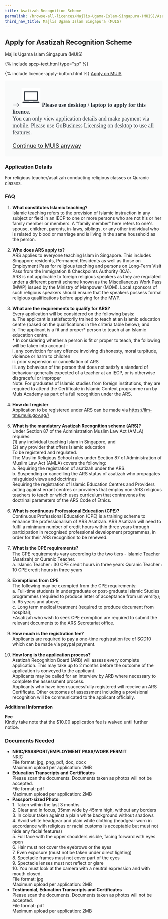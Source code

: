 ```yaml
---
title: Asatizah Recognition Scheme
permalink: /browse-all-licences/Majlis-Ugama-Islam-Singapura-(MUIS)/Asatizah-Recognition-Scheme
third_nav_title: Majlis Ugama Islam Singapura (MUIS)
---
```


## Apply for Asatizah Recognition Scheme

Majlis Ugama Islam Singapura (MUIS)

{% include spcp-text.html type="sp" %}

{% include licence-apply-button.html %}
<a class="btn" id = "desktopNotice" href="https://ilm-tms.muis.gov.sg/" target="_blank" rel="noopener">Apply on MUIS</a>
<div id = "mobileNotice" style="background: #F9FAFA; border-radius: 5px; width: auto; height: auto; padding: 24px 24px; font-size: 18px; color: #313840;"> -->
<img src="/images/laptop.svg" alt="" style="height: 60px; width: 60px; margin-left: 0px;">
<span style="font-weight: bold; font-family: hknova-bold; font-size: 18px; ">Please use desktop / laptop to apply for this licence.</span><br>
<span style="font-family: hknova-regular;">You can only view application details and make payment via mobile. Please use GoBusiness Licensing on desktop to use all features.</span><br><br>
<a id="mobileNotice" href="https://ilm-tms.muis.gov.sg/" target="_blank" rel="noopener">Continue to MUIS anyway</a>
</div>

<H3>Application Details</H3>

<p>For religious teacher/asatizah conducting religious classes or Quranic classes.</p>
<h3>FAQ</h3>
<ol>
<li><strong>What constitutes Islamic teaching?</strong><br />Islamic teaching refers to the provision of Islamic instruction in any subject or field in an IECP to one or more persons who are not his or her family member or members. A "family member" here refers to one's spouse, children, parents, in-laws, siblings, or any other individual who is related by blood or marriage and is living in the same household as the person.<br /><br /></li>
<li><strong>Who does ARS apply to?</strong><br />ARS applies to everyone teaching Islam in Singapore. This includes Singapore residents, Permanent Residents as well as those on Employment Pass for religious teaching and persons on Long-Term Visit Pass from the Immigration & Checkpoints Authority (ICA).<br />ARS is not applicable to foreign religious speakers as they are regulated under a different permit scheme known as the Miscellaneous Work Pass (MWP) issued by the Ministry of Manpower (MOM). Local sponsors of such religious speakers should ensure that the speakers possess formal religious qualifications before applying for the MWP.<br /><br /></li>
<li><strong>What are the requirements to qualify for ARS?</strong><br />Every application will be considered on the following basis:<br />a. The applicant is satisfactorily trained to teach at an Islamic education centre (based on the qualifications in the criteria table below); and<br />b. The applicant is a fit and proper* person to teach at an Islamic education centre.<br />* In considering whether a person is fit or proper to teach, the following will be taken into account -<br />i. any conviction for any offence involving dishonesty, moral turpitude, violence or harm to children<br />ii. prior suspension or cancellation of ARS<br />iii. any behaviour of the person that does not satisfy a standard of behaviour generally expected of a teacher at an IECP, or is otherwise disgraceful or improper<br />Note: For graduates of Islamic studies from foreign institutions, they are required to attend the Certificate in Islamic Context programme run by Muis Academy as part of a full recognition under the ARS.<br /><br /></li>
<li><strong>How do I register</strong><br />Application to be registered under ARS can be made via <a href="https://ilm-tms.muis.gov.sg/">https://ilm-tms.muis.gov.sg//</a><br /><br /></li>
<li><strong>What is the mandatory Asatizah Recognition scheme (ARS)?</strong><br />Under Section 87 of the Administration Muslim Law Act (AMLA) requires:<br />(1) any individual teaching Islam in Singapore, and<br />(2) any provider that offers Islamic education<br />To be registered and regulated.<br />The Muslim Religious School rules under Section 87 of Administration of Muslim Law Act (AMLA) covers the following:<br />a. Requiring the registration of asatizah under the ARS.<br />b. Suspending or cancelling the ARS status of asatizah who propagates misguided views and doctrines<br />Requiring the registration of Islamic Education Centres and Providers acting against errant centres or providers that employ non-ARS religious teachers to teach or which uses curriculum that contravenes the doctrinal parameters of the ARS Code of Ethics.<br /><br /></li>
<li><strong>What is continuous Professional Education (CPE)?</strong><br />Continuous Professional Education (CPE) is a training scheme to enhance the professionalism of ARS Asatizah. ARS Asatizah will need to fulfil a minimum number of credit hours within three years through participation in recognised professional development programmes, in order for their ARS recognition to be renewed.<br /><br /></li>
<li><strong>What is the CPE requirements?</strong><br />The CPE requirements vary according to the two tiers - Islamic Teacher (Asatizah) or Quranic Teacher.<br />a. Islamic Teacher : 30 CPE credit hours in three years Quranic Teacher : 10 CPE credit hours in three years<br /><br /></li>
<li><strong>Exemptions from CPE</strong><br />The following may be exempted from the CPE requirements:<br />a. Full-time students in undergraduate or post-graduate Islamic Studies programmes (required to produce letter of acceptance from university);<br />b. 65 years and above;<br />c. Long term medical treatment (required to produce document from hospital);<br />*Asatizah who wish to seek CPE exemption are required to submit the relevant documents to the ARS Secretariat office.<br /><br /></li>
<li><strong>How much is the registration fee?</strong><br />Applicants are required to pay a one-time registration fee of SGD10 which can be made via paypal payment.<br /><br /></li>
<li><strong>How long is the application process?</strong><br />Asatizah Recognition Board (ARB) will assess every complete application. This may take up to 2 months before the outcome of the application is conveyed to the applicant.<br />Applicants may be called for an interview by ARB where necessary to complete the assessment process.<br />Applicants who have been successfully registered will receive an ARS Certificate. Other outcomes of assessment including a provisional recognition will be communicated to the applicant officially.</li>
</ol>

<strong>Additional Information</strong>

<p><strong>Fee</strong><br/>
Kindly take note that the $10.00 application fee is waived until further notice.</p>

<H3>Documents Needed</H3>

<ul><li><strong>NRIC/PASSPORT/EMPLOYMENT PASS/WORK PERMIT</strong> <br />NRIC<br />File format: jpg, png, pdf, doc, docx<br />Maximum upload per application: 2MB</li><li><strong>Education Transcripts and Certificates</strong> <br />Please scan the documents. Documents taken as photos will not be accepted.<br />File format: pdf<br />Maximum upload per application: 2MB</li><li><strong>Passport-sized Photo </strong><br />1. Taken within the last 3 months <br />2. Clear and in focus, 35mm wide by 45mm high, without any borders <br />3. In colour taken against a plain white background without shadows <br />4. Avoid white headgear and plain white clothing (headgear worn in accordance with religious or racial customs is acceptable but must not hide any facial features) <br />5. Full face with the upper shoulders visible, facing forward with eyes open <br />6. Hair must not cover the eyebrows or the eyes <br />7. Even exposure (must not be taken under direct lighting) <br />8. Spectacle frames must not cover part of the eyes <br />9. Spectacle lenses must not reflect or glare <br />10. You must look at the camera with a neutral expression and with mouth closed.<br />File format: jpg<br />Maximum upload per application: 2MB</li><li><strong>Testimonial, Education Transcripts and Certificates</strong> <br />Please scan the documents. Documents taken as photos will not be accepted.<br />File format: pdf<br />Maximum upload per application: 2MB</li></ul>






